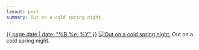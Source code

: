 ```yaml
---
layout: post
summary: Out on a cold spring night.
---
```


<p>
  <time><a href="/486">{{ page.date | date: "%B %e, %Y" }}</a></time>
  <a href="/486"><img src="{{ site.assets_url }}/486-576.jpg" srcset="{{ site.assets_url }}/486-1152.jpg 1152w, {{ site.assets_url }}/486-864.jpg 864w, {{ site.assets_url }}/486-576.jpg 576w, {{ site.assets_url }}/486-288.jpg 288w" sizes="(min-width: 700px) 50vw, calc(100vw - 2rem)" alt="Out on a cold spring night." /></a>
  <span>Out on a cold spring night.</span>
</p>

